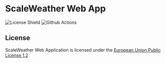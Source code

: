 # ScaleWeather Web App

![License Shield](https://img.shields.io/github/license/ScaleWeather/scaleweather-website?style=flat-square)
![Github Actions](https://img.shields.io/github/workflow/status/ScaleWeather/scaleweather-website/deploy?label=deploy&style=flat-square)


## License

ScaleWeather Web Application is licensed under the [European Union Public License 1.2](https://joinup.ec.europa.eu/collection/eupl/eupl-text-eupl-12)
